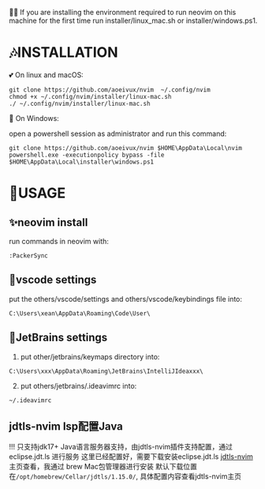 👏👏 If you are installing the environment required to run neovim on this machine for the first time run installer/linux_mac.sh or installer/windows.ps1.

# 🎶INSTALLATION

💕
On linux and macOS:

```shell
git clone https://github.com/aoeivux/nvim  ~/.config/nvim 
chmod +x ~/.config/nvim/installer/linux-mac.sh
./ ~/.config/nvim/installer/linux-mac.sh
```

🐚 On Windows:

open a powershell session as administrator and run this command:

```shell
git clone https://github.com/aoeivux/nvim $HOME\AppData\Local\nvim
powershell.exe -executionpolicy bypass -file $HOME\AppData\Local\installer\windows.ps1
```

# 🎉USAGE
## ✨neovim install

run commands in neovim with:
```shell
:PackerSync
```

## 👀vscode settings
put the others/vscode/settings and others/vscode/keybindings file into:
```shell
C:\Users\xean\AppData\Roaming\Code\User\
```

## 🎂JetBrains settings
1. put other/jetbrains/keymaps directory into:
```shell
C:\Users\xxx\AppData\Roaming\JetBrains\IntelliJIdeaxxx\
```
2. put others/jetbrains/.ideavimrc into:

```shell
~/.ideavimrc
```

## jdtls-nvim lsp配置Java
!!! 只支持jdk17+
Java语言服务器支持，由jdtls-nvim插件支持配置，通过 eclipse.jdt.ls 进行服务
这里已经配置好，需要下载安装eclipse.jdt.ls [jdtls-nvim](https://github.com/mfussenegger/nvim-jdtls)主页查看，我通过 brew Mac包管理器进行安装
默认下载位置在``/opt/homebrew/Cellar/jdtls/1.15.0/``, 具体配置内容查看jdtls-nvim主页





